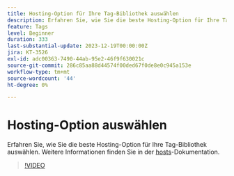 ```yaml
---
title: Hosting-Option für Ihre Tag-Bibliothek auswählen
description: Erfahren Sie, wie Sie die beste Hosting-Option für Ihre Tag-Bibliothek auswählen.
feature: Tags
level: Beginner
duration: 333
last-substantial-update: 2023-12-19T00:00:00Z
jira: KT-3526
exl-id: adc00363-7490-44ab-95e2-46f9f630021c
source-git-commit: 286c85aa88d44574f00ded67f0de8e0c945a153e
workflow-type: tm+mt
source-wordcount: '44'
ht-degree: 0%

---
```


# Hosting-Option auswählen

Erfahren Sie, wie Sie die beste Hosting-Option für Ihre Tag-Bibliothek auswählen. Weitere Informationen finden Sie in der [hosts](https://experienceleague.adobe.com/docs/experience-platform/tags/publish/hosts/hosts-overview.html?lang=de)-Dokumentation.

>[!VIDEO](https://video.tv.adobe.com/v/28728/?learn=on&enablevpops)
